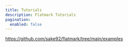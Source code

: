 ```yaml
---
title: Tutorials
description: Flatmark Tutorials
pagination:
  enabled: false
---
```


https://github.com/sake92/flatmark/tree/main/examples







